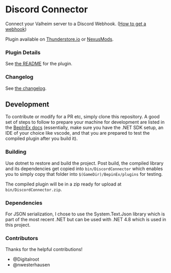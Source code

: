# Discord Connector

Connect your Valheim server to a Discord Webhook. ([How to get a webhook](Metadata/HowtoGuide.md))

Plugin available on [Thunderstore.io](https://valheim.thunderstore.io/package/nwesterhausen/DiscordConnector/) 
or [NexusMods](https://www.nexusmods.com/valheim/mods/1551/).

### Plugin Details

See [the README](Metadata/README.md) for the plugin.

### Changelog

See [the changelog](Metadata/CHANGELOG.md).

## Development

To contribute or modify for a PR etc, simply clone this repository. A good set of
steps to follow to prepare your machine for development are listed in the
[BepInEx docs](https://docs.bepinex.dev/master/articles/dev_guide/plugin_tutorial/1_setup.html)
(essentially, make sure you have the .NET SDK setup, an IDE of your choice like
vscode, and that you are prepared to test the compiled plugin after you build it).

### Building

Use dotnet to restore and build the project. Post build, the compiled library and its
dependencies get copied into `bin/DiscordConnector` which enables you to simply copy
that folder into `$(GameDir)/BepinEx/plugins` for testing.

The compiled plugin will be in a zip ready for upload at `bin/DiscordConnector.zip`.

### Dependencies

For JSON serialization, I chose to use the System.Text.Json library which is part of
the most recent .NET but can be used with .NET 4.8 which is used in this project.

### Contributors

Thanks for the helpful contributions!

- @Digitalroot
- @nwesterhausen
